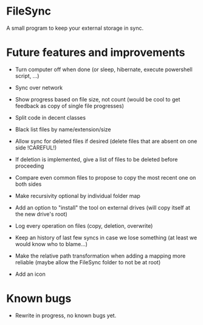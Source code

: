 # FileSync
A small program to keep your external storage in sync.

# Future features and improvements

- Turn computer off when done (or sleep, hibernate, execute powershell script, ...)

- Sync over network

- Show progress based on file size, not count (would be cool to get feedback as copy of single file progresses)

- Split code in decent classes

- Black list files by name/extension/size

- Allow sync for deleted files if desired (delete files that are absent on one side !CAREFUL!)

- If deletion is implemented, give a list of files to be deleted before proceeding

- Compare even common files to propose to copy the most recent one on both sides

- Make recursivity optional by individual folder map

- Add an option to "install" the tool on external drives (will copy itself at the new drive's root)

- Log every operation on files (copy, deletion, overwrite)

- Keep an history of last few syncs in case we lose something (at least we would know who to blame...)

- Make the relative path transformation when adding a mapping more reliable (maybe allow the FileSync folder to not be at root)

- Add an icon

# Known bugs

- Rewrite in progress, no known bugs yet.
